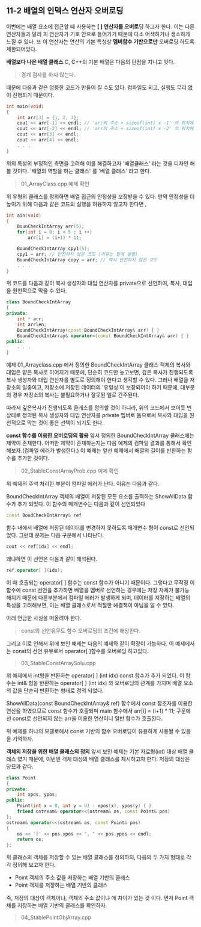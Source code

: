 11-2 배열의 인덱스 연산자 오버로딩
---

이번에는 배열 요소에 접근할 때 사용하는 **[ ] 연산자를 오버로**딩 하고자 한다. 이는 다른 연산자들과 달리 피 연산자가 기호 안으로 들어가기 때문에 다소 어색하거나 생소하게 느낄 수 있다. 또 이 연산자는 연산의 기본 특성상 **멤버함수 기반으로만** 오버로딩 하도록 제한되어있다.

**배열보다 나은 배열 클래스**
C, C++의 기본 배열은 다음의 단점을 지니고 잇다.
> 경계 검사를 하지 않는다.

때문에 다음과 같은 엉뚱한 코드가 만들어 질 수도 있다. 컴파일도 되고, 실행도 무리 없이 진행되기 때문이다.

``` C++
int main(void)
{
    int arr[3] = {1, 2, 3};
    cout << arr[-1] << endl; // 'arr의 주소 + sizeof(int) x -1' 의 위치에 접근
    cout << arr[-2] << endl; // 'arr의 주소 + sizeof(int) x -2' 의 위치에 접근
    cout << arr[3] << endl;
    cout << arr[4] << endl;
    . . . 
}
```
위의 특성의 부정적인 측면을 고려해 이를 해결하고자 '배열클래스' 라는 것을 디자인 해볼 것이다. '배열의 역할을 하는 클래스' 를 '배열 클래스' 라고 한다.

> 01_ArrayClass.cpp 예제 확인

위 유형의 클래스를 정의하면 배열 접근의 안정성을 보장받을 수 있다. 만약 안정성을 더 높이기 위해 다음과 같은 코드의 실행을 허용하지 않고자 한다면 ,
``` C++
int ain(void)
{
    BounCheckIntArray arr(5);
    for(int i = 0; i < 5 ; i ++)
        arr[i] = (i+1) * 11;

    BoundCheckIntArray cpy1(5);
    cpy1 = arr; // 안전하지 않은 코드 (이유는 밑에 설명)
    BoundCheckIntArray copy = arr; // 역시 안전하지 않은 코드
    . . . 
}
```

위 코드를 다음과 같이 복사 생성자와 대입 연산자를 private으로 선언하여, 복사, 대입을 원천적으로 막을 수 있다. 
``` C++
class BoundCheckIntArray
{
private:
    int * arr;
    int arrlen;
    BoundCheckIntArray(const BoundCheckIntArray& arr) { }
    BoundCheckIntArray& operator=(const BoundCheckIntArray& arr) { }
public: 
    . . .
}
```

예제 01_Arrayclass.cpp 에서 정의한 BoundCheckIntArray 클래스 객체의 복사와 대입은 얕은 복사로 이어지기 때문에, 단순히 코드만 놓고보면, 깊은 복사가 진행되도록 복사 생성자와 대입 연산자를 별도로 정의해야 한다고 생각할 수 있다.
그러나 배열을 저장소의 일종이고, 저장소에 저장된 데이터의 '유일성'이 보장되어야 하기 때문에, 대부분의 경우 저장소의 복사는 불필요하거나 잘못된 일로 간주된다.

따라서 깊은복사가 진행되도록 클래스를 정의할 것이 아니라, 위의 코드에서 보이듯 빈 상태로 정의된 복사 생성자와 대입 연산자를 private 멤버로 둠으로써 복사와 대입을 원천적으로 막는 것이 좋은 선택이 되기도 한다.

**const 함수를 이용한 오버로딩의 활용**
앞서 정의한 BoundCheckIntArray 클래스에는 제약이 존재한다. 어떠한 제약이 존재하는지는 다음 예제의 컴파일 결과를 통해서 확인해보자.(컴파일 에러가 발생한다.)
이 예제는 앞선 예제에서 배열의 길이를 반환하는 함수를 추가한 것이다.

> 02_StableConstArrayProb.cpp 예제 확인

위 예제의 주석 처리한 부분이 컴파일 에러가 난다. 이유는 다음과 같다.

BoundCheckIntArray 객체의 배열이 저장된 모든 요소를 출력하는 ShowAllData 함수가 추가 되었다. 이 함수의 매개변수는 다음과 같이 선언되었다
``` C++
const BoudCheckIntArray& ref
```
함수 내에서 배열에 저장된 데이터를 변경하지 못하도록 매개변수 형이 const로 선언되었다.
그런데 문제는 다음 구문에서 나타난다.

``` C++
cout << ref[idx] << endl;
``` 
왜냐하면 이 선언은 다음과 같이 해석된다.
``` C++
ref.operator[ ](idx);
```
 이 때 호출되는 operator[ ] 함수는 const 함수가 아니기 때문이다. 그렇다고 무작정 이 함수에 const 선언을 추가하면 배열을 멤버로 선언하는 경우에는 저장 자체가 불가능 해지기 때문에 다른부분에서 컴파일 에러가 발생하게 되며, 데이터를 저장하는 배열의 특성을 고려해보면, 이는 배열 클래스로서 적절한 해결책이 아님을 알 수 있다.

아래 언급한 사실을 떠올려야 한다.
> const의 선언유무도 함수 오버로딩의 조건에 해당한다.

그리고 이로 인해서 위에 보인 예제는 다음의 예제와 같이 확장이 가능하다.
이 예제에서는 const의 선언 유무로서 operator[ ]함수를 오버로딩 하고있다.
> 03_StableConstArraySolu.cpp

위 예제에서 int형을 반환하는 operator[ ] (int idx) const 함수가 추가 되었다.
이 함수는 int& 형을 반환하는 operator[ ] (int idx) 와 오버로딩의 관계를 가지며 배열 요소의 값을 단순히 반환하는 형태로 정의 되었다.

ShowAllData(const BoundCheckIntArray& ref)
함수에서 const 참조자를 이용한 연산을 하였으므로 const 함수가 호출되며
main 함수에서 arr[i] = (i+1) * 11; 구문에선 const로 선언되지 않는 arr을 이용한 연산이니 일반 함수가 호출된다.

위 예제를 하나의 모델로해서 const 기반의 함수 오버로딩이 유용하게 사용될 수 있음을 기억하자.

**객체의 저장을 위한 배열 클래스의 정의**
앞서 보인 예제는 기본 자료형(int) 대상 배열 클래스 였기 때문에, 이번엔 객체 대상의 배열 클래스를 제시하고자 한다. 저장의 대상은 당므과 같다.

``` C++
class Point
{
private:
    int xpos, ypos;
public:
    Point(int x = 0, int y = 0) : xpos(x), ypos(y) { }
    friend ostream& operator<<(ostream& os, const Point& pos)
};
ostream& operator<<(ostream& os, const Point& pos)
{
    os << '[' << pos.xpos << ", " << pos.ypos << endl;
    return os;   
};
```
위 클래스의 객체를 저장할 수 있는 배열 클래스를 정의하되, 다음의 두 가지 형태로 각각 정의해 보고자 한다.
* Point 객체의 주소 값을 저장하는 배열 기반의 클래스
* Point 객체를 저장하는 배열 기반의 클래스

즉, 저장의 대상이 객체이냐, 객체의 주소 값이냐 에 차이가 있는 것 이다. 먼저 Point 객체를 저장하는 배열 기반의 클래스를 확인하자.

> 04_StablePointObjArray.cpp